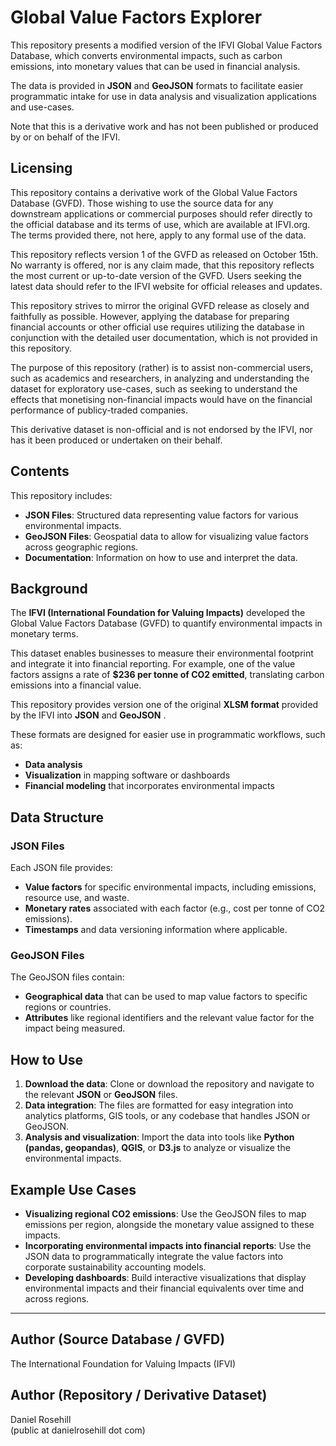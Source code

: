 # Global Value Factors Explorer

This repository presents a modified version of the IFVI Global Value Factors Database, which converts environmental impacts, such as carbon emissions, into monetary values that can be used in financial analysis. 

The data is provided in **JSON** and **GeoJSON** formats to facilitate easier programmatic intake for use in data analysis and visualization applications and use-cases. 

Note that this is a derivative work and has not been published or produced by or on behalf of the IFVI.

## Licensing

This repository contains a derivative work of the Global Value Factors Database (GVFD). Those wishing to use the source data for any downstream applications or commercial purposes should refer directly to the official database and its terms of use, which are available at IFVI.org. The terms provided there, not here, apply to any formal use of the data.

This repository reflects version 1 of the GVFD as released on October 15th. No warranty is offered, nor is any claim made, that this repository reflects the most current or up-to-date version of the GVFD. Users seeking the latest data should refer to the IFVI website for official releases and updates.

This repository strives to mirror the original GVFD release as closely and faithfully as possible. However, applying the database for preparing financial accounts or other official use requires utilizing the database in conjunction with the detailed user documentation, which is not provided in this repository.

The purpose of this repository (rather) is to assist non-commercial users, such as academics and researchers, in analyzing and understanding the dataset for exploratory use-cases, such as seeking to understand the effects that monetising non-financial impacts would have on the financial performance of publicy-traded companies.

This derivative dataset is non-official and is not endorsed by the IFVI, nor has it been produced or undertaken on their behalf.

## Contents

This repository includes:
- **JSON Files**: Structured data representing value factors for various environmental impacts.
- **GeoJSON Files**: Geospatial data to allow for visualizing value factors across geographic regions.
- **Documentation**: Information on how to use and interpret the data.

## Background

The **IFVI (International Foundation for Valuing Impacts)** developed the Global Value Factors Database (GVFD) to quantify environmental impacts in monetary terms. 

This dataset enables businesses to measure their environmental footprint and integrate it into financial reporting. For example, one of the value factors assigns a rate of **$236 per tonne of CO2 emitted**, translating carbon emissions into a financial value.

This repository provides version one of the original **XLSM format** provided by the IFVI into **JSON** and **GeoJSON** . 

These formats are designed for easier use in programmatic workflows, such as:
- **Data analysis**
- **Visualization** in mapping software or dashboards
- **Financial modeling** that incorporates environmental impacts

## Data Structure

### JSON Files
Each JSON file provides:
- **Value factors** for specific environmental impacts, including emissions, resource use, and waste.
- **Monetary rates** associated with each factor (e.g., cost per tonne of CO2 emissions).
- **Timestamps** and data versioning information where applicable.

### GeoJSON Files
The GeoJSON files contain:
- **Geographical data** that can be used to map value factors to specific regions or countries.
- **Attributes** like regional identifiers and the relevant value factor for the impact being measured.

## How to Use

1. **Download the data**: Clone or download the repository and navigate to the relevant **JSON** or **GeoJSON** files.
2. **Data integration**: The files are formatted for easy integration into analytics platforms, GIS tools, or any codebase that handles JSON or GeoJSON.
3. **Analysis and visualization**: Import the data into tools like **Python (pandas, geopandas)**, **QGIS**, or **D3.js** to analyze or visualize the environmental impacts.

## Example Use Cases

- **Visualizing regional CO2 emissions**: Use the GeoJSON files to map emissions per region, alongside the monetary value assigned to these impacts.
- **Incorporating environmental impacts into financial reports**: Use the JSON data to programmatically integrate the value factors into corporate sustainability accounting models.
- **Developing dashboards**: Build interactive visualizations that display environmental impacts and their financial equivalents over time and across regions.

---

## Author (Source Database / GVFD)

The International Foundation for Valuing Impacts (IFVI)

## Author (Repository / Derivative Dataset)

Daniel Rosehill  
(public at danielrosehill dot com)